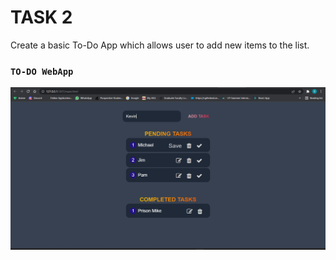 # TASK 2 
Create a basic To-Do App which allows user to add new items to the list.

### `TO-DO WebApp`
![](img/op.png)
